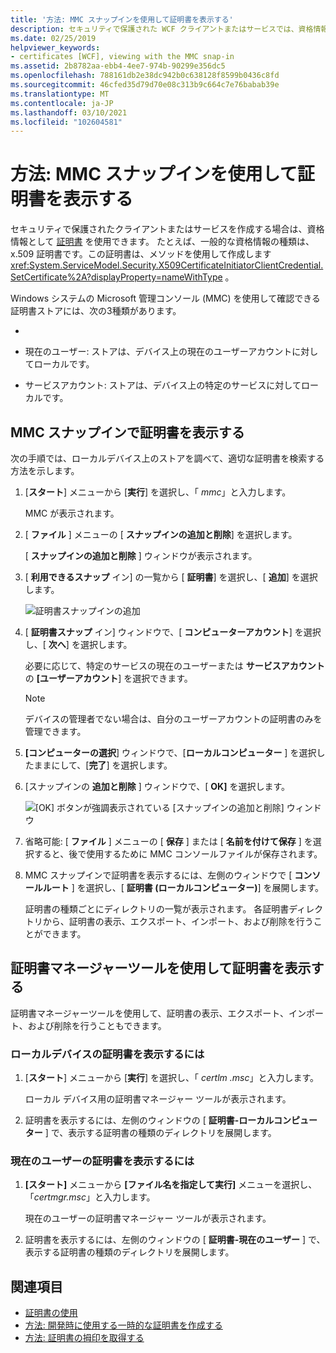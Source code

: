 ```yaml
---
title: '方法: MMC スナップインを使用して証明書を表示する'
description: セキュリティで保護された WCF クライアントまたはサービスでは、資格情報として証明書を使用できます。 MMC プラグインを使用して確認できる証明書ストアの種類について説明します。
ms.date: 02/25/2019
helpviewer_keywords:
- certificates [WCF], viewing with the MMC snap-in
ms.assetid: 2b8782aa-ebb4-4ee7-974b-90299e356dc5
ms.openlocfilehash: 788161db2e38dc942b0c638128f8599b0436c8fd
ms.sourcegitcommit: 46cfed35d79d70e08c313b9c664c7e76babab39e
ms.translationtype: MT
ms.contentlocale: ja-JP
ms.lasthandoff: 03/10/2021
ms.locfileid: "102604581"
---
```

# <a name="how-to-view-certificates-with-the-mmc-snap-in"></a>方法: MMC スナップインを使用して証明書を表示する

セキュリティで保護されたクライアントまたはサービスを作成する場合は、資格情報として [証明書](working-with-certificates.md) を使用できます。 たとえば、一般的な資格情報の種類は、x.509 証明書です。この証明書は、メソッドを使用して作成します <xref:System.ServiceModel.Security.X509CertificateInitiatorClientCredential.SetCertificate%2A?displayProperty=nameWithType> 。

Windows システムの Microsoft 管理コンソール (MMC) を使用して確認できる証明書ストアには、次の3種類があります。

- [ローカルコンピューター]: ストアはデバイスに対してローカルで、デバイス上のすべてのユーザーに対してグローバルです。

- 現在のユーザー: ストアは、デバイス上の現在のユーザーアカウントに対してローカルです。

- サービスアカウント: ストアは、デバイス上の特定のサービスに対してローカルです。

## <a name="view-certificates-in-the-mmc-snap-in"></a>MMC スナップインで証明書を表示する

次の手順では、ローカルデバイス上のストアを調べて、適切な証明書を検索する方法を示します。
  
1. [**スタート**] メニューから [**実行**] を選択し、「 *mmc*」と入力します。

    MMC が表示されます。
  
2. [ **ファイル** ] メニューの [ **スナップインの追加と削除**] を選択します。

    [ **スナップインの追加と削除** ] ウィンドウが表示されます。
  
3. [ **利用できるスナップ** イン] の一覧から [ **証明書**] を選択し、[ **追加**] を選択します。  

    ![証明書スナップインの追加](./media/mmc-add-certificate-snap-in.png)
  
4. [ **証明書スナップ** イン] ウィンドウで、[ **コンピューターアカウント**] を選択し、[ **次へ**] を選択します。
  
    必要に応じて、特定のサービスの現在のユーザーまたは **サービスアカウント** の **[ユーザーアカウント**] を選択できます。

    > [!NOTE]
    > デバイスの管理者でない場合は、自分のユーザーアカウントの証明書のみを管理できます。
  
5. **[コンピューターの選択**] ウィンドウで、[**ローカルコンピューター** ] を選択したままにして、[**完了**] を選択します。  
  
6. [スナップインの **追加と削除** ] ウィンドウで、[ **OK]** を選択します。  
  
    ![[OK] ボタンが強調表示されている [スナップインの追加と削除] ウィンドウ](./media/mmc-certificate-snap-in-selected.png)

7. 省略可能: [ **ファイル** ] メニューの [ **保存** ] または [ **名前を付けて保存** ] を選択すると、後で使用するために MMC コンソールファイルが保存されます。  

8. MMC スナップインで証明書を表示するには、左側のウィンドウで [ **コンソールルート** ] を選択し、[ **証明書 (ローカルコンピューター)**] を展開します。

    証明書の種類ごとにディレクトリの一覧が表示されます。 各証明書ディレクトリから、証明書の表示、エクスポート、インポート、および削除を行うことができます。

## <a name="view-certificates-with-the-certificate-manager-tool"></a>証明書マネージャーツールを使用して証明書を表示する

証明書マネージャーツールを使用して、証明書の表示、エクスポート、インポート、および削除を行うこともできます。

### <a name="to-view-certificates-for-the-local-device"></a>ローカルデバイスの証明書を表示するには

1. [**スタート**] メニューから [**実行**] を選択し、「 *certlm .msc*」と入力します。

    ローカル デバイス用の証明書マネージャー ツールが表示されます。
  
2. 証明書を表示するには、左側のウィンドウの [ **証明書-ローカルコンピューター** ] で、表示する証明書の種類のディレクトリを展開します。

### <a name="to-view-certificates-for-the-current-user"></a>現在のユーザーの証明書を表示するには

1. **[スタート]** メニューから **[ファイル名を指定して実行]** メニューを選択し、「*certmgr.msc*」と入力します。

    現在のユーザーの証明書マネージャー ツールが表示されます。
  
2. 証明書を表示するには、左側のウィンドウの [ **証明書-現在のユーザー** ] で、表示する証明書の種類のディレクトリを展開します。

## <a name="see-also"></a>関連項目

- [証明書の使用](working-with-certificates.md)
- [方法: 開発時に使用する一時的な証明書を作成する](how-to-create-temporary-certificates-for-use-during-development.md)
- [方法: 証明書の拇印を取得する](how-to-retrieve-the-thumbprint-of-a-certificate.md)
